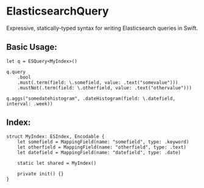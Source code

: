 # ElasticsearchQuery

Expressive, statically-typed syntax for writing Elasticsearch queries in Swift.

## Basic Usage:
```
let q = ESQuery<MyIndex>()
        
q.query
    .bool
    .must(.term(field: \.somefield, value: .text("somevalue")))
    .mustNot(.term(field: \.otherfield, value: .text("othervalue")))

q.aggs("somedatehistogram", .dateHistogram(field: \.datefield, interval: .week))

```

## Index:
```
struct MyIndex: ESIndex, Encodable {
    let somefield = MappingField(name: "somefield", type: .keyword)
    let otherfield = MappingField(name: "otherfield", type: .text)
    let datefield = MappingField(name: "datefield", type: .date)
    
    static let shared = MyIndex()
    
    private init() {}
}
```